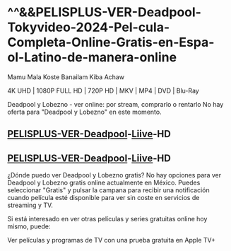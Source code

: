 # ^^&&PELISPLUS-VER-Deadpool-Tokyvideo-2024-Pel-cula-Completa-Online-Gratis-en-Espa-ol-Latino-de-manera-online
Mamu Mala Koste Banailam Kiba Achaw

4K UHD | 1080P FULL HD | 720P HD | MKV | MP4 | DVD | Blu-Ray

Deadpool y Lobezno - ver online: por stream, comprarlo o rentarlo
No hay oferta para "Deadpool y Lobezno" en este momento.

<h2 class="heading-element" dir="auto" tabindex="-1"><a href="http://playhdtv.live">PELISPLUS-VER-Deadpool</a>-<a href="http://goplaytv.live">Liive</a>-HD</h2>
<h2 class="heading-element" dir="auto" tabindex="-1"><a href="http://playhdtv.live">PELISPLUS-VER-Deadpool</a>-<a href="http://goplaytv.live">Liive</a>-HD</h2>

¿Dónde puedo ver Deadpool y Lobezno gratis?
No hay opciones para ver Deadpool y Lobezno gratis online actualmente en México. Puedes seleccionar "Gratis" y pulsar la campana para recibir una notificación cuando película esté disponible para ver sin coste en servicios de streaming y TV.

Si está interesado en ver otras películas y series gratuitas online hoy mismo, puede:

Ver películas y programas de TV con una prueba gratuita en Apple TV+
